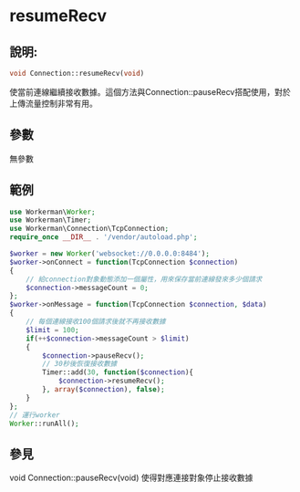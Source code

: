 # resumeRecv
## 說明:
```php
void Connection::resumeRecv(void)
```

使當前連線繼續接收數據。這個方法與Connection::pauseRecv搭配使用，對於上傳流量控制非常有用。

## 參數

無參數

## 範例

```php
use Workerman\Worker;
use Workerman\Timer;
use Workerman\Connection\TcpConnection;
require_once __DIR__ . '/vendor/autoload.php';

$worker = new Worker('websocket://0.0.0.0:8484');
$worker->onConnect = function(TcpConnection $connection)
{
    // 給connection對象動態添加一個屬性，用來保存當前連線發來多少個請求
    $connection->messageCount = 0;
};
$worker->onMessage = function(TcpConnection $connection, $data)
{
    // 每個連線接收100個請求後就不再接收數據
    $limit = 100;
    if(++$connection->messageCount > $limit)
    {
        $connection->pauseRecv();
        // 30秒後恢復接收數據
        Timer::add(30, function($connection){
            $connection->resumeRecv();
        }, array($connection), false);
    }
};
// 運行worker
Worker::runAll();
```

## 參見
void Connection::pauseRecv(void) 使得對應連接對象停止接收數據

